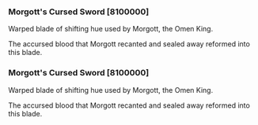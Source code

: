 ### Morgott's Cursed Sword [8100000]

Warped blade of shifting hue used by Morgott, the Omen King.

The accursed blood that Morgott recanted and sealed away reformed into this blade.### Morgott's Cursed Sword [8100000]

Warped blade of shifting hue used by Morgott, the Omen King.

The accursed blood that Morgott recanted and sealed away reformed into this blade.
